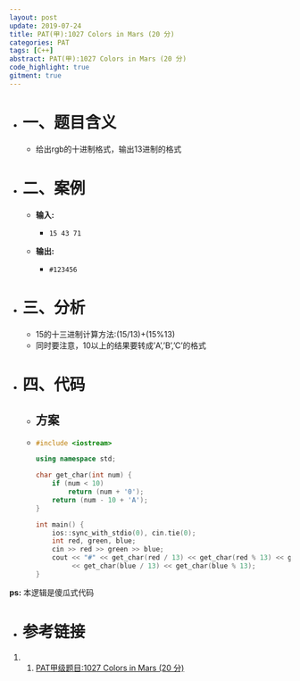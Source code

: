 ```yaml
---
layout: post
update: 2019-07-24
title: PAT(甲):1027 Colors in Mars (20 分)
categories: PAT
tags: [C++]
abstract: PAT(甲):1027 Colors in Mars (20 分)
code_highlight: true
gitment: true
---
```


* # 一、题目含义
    * 给出rgb的十进制格式，输出13进制的格式
* # 二、案例
    * **输入:**
        *   ```none
            15 43 71
            ```
    * **输出:** 
        *   ```none
            #123456
            ```
* # 三、分析
    * 15的十三进制计算方法:(15/13)+(15%13)
    * 同时要注意，10以上的结果要转成’A’,’B’,’C’的格式
* # 四、代码
  
    *   ## 方案
    *   ```cpp
        #include <iostream>
        
        using namespace std;
        
        char get_char(int num) {
            if (num < 10)
                return (num + '0');
            return (num - 10 + 'A');
        }
        
        int main() {
            ios::sync_with_stdio(0), cin.tie(0);
            int red, green, blue;
            cin >> red >> green >> blue;
            cout << "#" << get_char(red / 13) << get_char(red % 13) << get_char(green / 13) << get_char(green % 13)
                 << get_char(blue / 13) << get_char(blue % 13);
        }
        ```

**ps:** 本逻辑是傻瓜式代码
* # 参考链接

1. 1. [PAT甲级题目:1027 Colors in Mars (20 分)](https://pintia.cn/problem-sets/994805342720868352/problems/994805470349344768)